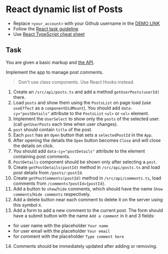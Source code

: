 # React dynamic list of Posts
- Replace `<your_account>` with your Github username in the
  [DEMO LINK](https://Yaroslav-Kononenko.github.io/react_dynamic-list-of-posts/)
- Follow the [React task guideline](https://github.com/mate-academy/react_task-guideline#react-tasks-guideline)
- Use [React TypeScript cheat sheet](https://mate-academy.github.io/fe-program/js/extra/react-typescript)

## Task
You are given a basic markup and [the API](https://mate-academy.github.io/fe-students-api/).

Implement the app to manage post comments.

> Don't use class components. Use React Hooks instead.

1. Create an `/src/api/posts.ts` and add a method `getUserPosts(userId)` there.
2. Load `posts` and show them using the `PostsList` on page load (use `useEffect` as a `componentDidMount`). You should add `data-cy="postDetails"` attribute to the `PostsList` `<ul>` or `<ol>` element.
3. Implement the `UserSelect` to show only the `posts` of the selected user. (call `getUserPosts` each time when user changes).
4. `post` should contain `title` of the post.
5. Each `post` has an `Open` button that sets a `selectedPostId` in the `App`.
6. After opening the details the `Open` button becomes `Close` and will close the details on click.
7. You should add `data-cy="postDetails"` attribute to the element containing post comments.
8. `PostDetails` component should be shown only after selecting a `post`.
9. Create `getPostDetails(postId)` method in `/src/api/posts.ts` and load post details from `/posts/:postId`.
10. Create `getPostComments(postId)` method in `/src/api/comments.ts`, load comments from `/comments?postId={postId}`.
11. Add a button to `show`/`hide` comments, which should have the name `Show comments`/`Hide comments` respectively.
12. Add a delete button near each comment to delete it on the server using this symbol `X`.
13. Add a form to add a new comment to the current post. The form should have a submit button with the name `Add a comment` in it and 3 fields:
- for user name  with the placeholder `Your name`
- for user email with the placeholder `Your email`
- for comment with the placeholder `Type comment here`
14. Comments should be immediately updated after adding or removing.
